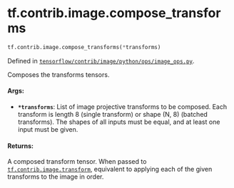 <div itemscope itemtype="http://developers.google.com/ReferenceObject">
<meta itemprop="name" content="tf.contrib.image.compose_transforms" />
<meta itemprop="path" content="Stable" />
</div>

# tf.contrib.image.compose_transforms

``` python
tf.contrib.image.compose_transforms(*transforms)
```



Defined in [`tensorflow/contrib/image/python/ops/image_ops.py`](https://www.tensorflow.org/code/tensorflow/contrib/image/python/ops/image_ops.py).

Composes the transforms tensors.

#### Args:

* <b>`*transforms`</b>: List of image projective transforms to be composed. Each
      transform is length 8 (single transform) or shape (N, 8) (batched
      transforms). The shapes of all inputs must be equal, and at least one
      input must be given.


#### Returns:

A composed transform tensor. When passed to <a href="../../../tf/contrib/image/transform.md"><code>tf.contrib.image.transform</code></a>,
    equivalent to applying each of the given transforms to the image in
    order.